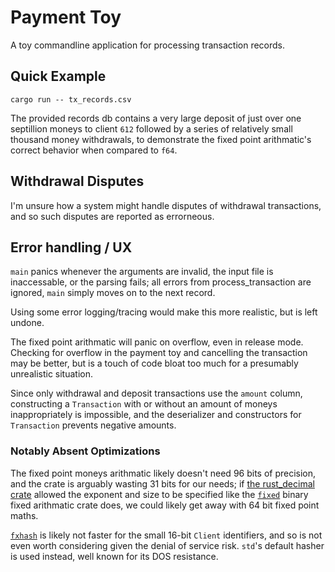 # Payment Toy
A toy commandline application for processing transaction records.

## Quick Example
```
cargo run -- tx_records.csv
```
The provided records db contains a very large deposit of just over one
septillion moneys to client `612` followed by a series of relatively
small thousand money withdrawals, to demonstrate the fixed point
arithmatic's correct behavior when compared to `f64`.

## Withdrawal Disputes
I'm unsure how a system might handle disputes of withdrawal
transactions, and so such disputes are reported as errorneous.


## Error handling / UX
`main` panics whenever the arguments are invalid, the input file is
inaccessable, or the parsing fails; all errors from process_transaction
are ignored, `main` simply moves on to the next record.

Using some error logging/tracing would make this more realistic, but is
left undone.

The fixed point arithmatic will panic on overflow, even in release
mode. Checking for overflow in the payment toy and cancelling the
transaction may be better, but is a touch of code bloat too much for a
presumably unrealistic situation.

Since only withdrawal and deposit transactions use the `amount` column,
constructing a `Transaction` with or without an amount of moneys
inappropriately is impossible, and the deserializer and constructors
for `Transaction` prevents negative amounts.


### Notably Absent Optimizations
The fixed point moneys arithmatic likely doesn't need 96 bits of
precision, and the crate is arguably wasting 31 bits for our needs; if
[the rust_decimal crate](https://crates.io/crates/rust_decimal) allowed
the exponent and size to be specified like the
[`fixed`](https://crates.io/crates/fixed) binary fixed arithmatic crate
does, we could likely get away with 64 bit fixed point maths.

[`fxhash`](https://crates.io/crates/fxhash) is likely not faster for
the small 16-bit `Client` identifiers, and so is not even worth
considering given the denial of service risk. `std`'s default hasher is
used instead, well known for its DOS resistance.
